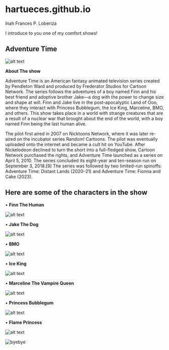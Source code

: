 # hartueces.github.io
Inah Frances P. Loberiza

I introduce to you one of my comfort shows!

## Adventure Time
![alt text](https://i.pinimg.com/564x/99/4c/d9/994cd9ba994d16101668b567550c6abc.jpg)

**About The show**

Adventure Time is an American fantasy animated television series created by Pendleton Ward and produced by Frederator Studios for Cartoon Network. The series follows the adventures of a boy named Finn and his best friend and adoptive brother Jake—a dog with the power to change size and shape at will. Finn and Jake live in the post-apocalyptic Land of Ooo, where they interact with Princess Bubblegum, the Ice King, Marceline, BMO, and others. 
 This show takes place in a world with strange creatures that are a result of a nuclear war that brought about the end of the world, with a boy named Finn being the last human alive.

 The pilot first aired in 2007 on Nicktoons Network, where it was later re-aired on the incubator series Random! Cartoons. The pilot was eventually uploaded onto the internet and became a cult hit on YouTube. After Nickelodeon declined to turn the short into a full-fledged show, Cartoon Network purchased the rights, and Adventure Time launched as a series on April 5, 2010. The series concluded its eight-year and ten-season run on September 3, 2018.[9] The series was followed by two limited-run spinoffs: Adventure Time: Distant Lands (2020–21) and Adventure Time: Fionna and Cake (2023).

## Here are some of the characters in the show

• **Finn The Human**

![alt text](https://i.pinimg.com/564x/8e/ca/3b/8eca3b87a634bc7c596075285e19ba20.jpg)

• **Jake The Dog**

![alt text](https://i.pinimg.com/564x/d5/59/43/d559439efb3d21e864be2cf0df00e54d.jpg)

• **BMO**

![alt text](https://i.pinimg.com/564x/ff/00/34/ff003413c572009b79d42506be9adf09.jpg)

 • **Ice King**

![alt text](https://i.pinimg.com/564x/5f/33/8a/5f338a92a1e7aa7ba831141e3ee25f64.jpg)

 • **Marceline The Vampire Queen**

![alt text](https://i.pinimg.com/564x/6f/8e/8e/6f8e8e7f89b293bcfbbd8cc42a8265af.jpg)

 • **Princess Bubblegum**

![alt text](https://i.pinimg.com/564x/38/7c/f3/387cf3e5e240decafccb7f90ba00ac08.jpg)

 • **Flame Princess**

 ![alt text](https://i.pinimg.com/564x/c6/8a/bf/c68abf7493d9ebb92f7f487d156dab3c.jpg)

  ![byebye](![image](https://github.com/hartueces/hartueces.github.io/assets/151605719/5d4cf288-3823-49e6-9785-5d400aedda44)
)


